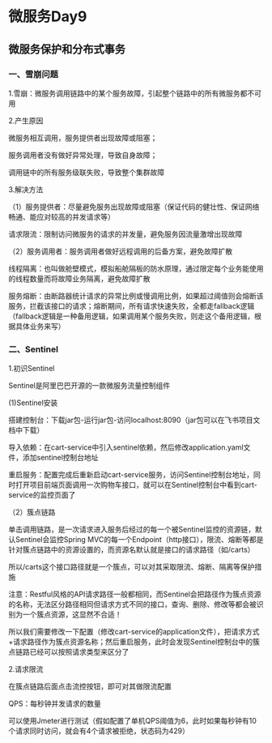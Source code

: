 # 微服务Day9

## 微服务保护和分布式事务

### 一、雪崩问题

1.雪崩：微服务调用链路中的某个服务故障，引起整个链路中的所有微服务都不可用 

2.产生原因

微服务相互调用，服务提供者出现故障或阻塞；

服务调用者没有做好异常处理，导致自身故障；

调用链中的所有服务级联失败，导致整个集群故障

3.解决方法

（1）服务提供者：尽量避免服务出现故障或阻塞（保证代码的健壮性、保证网络畅通、能应对较高的并发请求等）

请求限流：限制访问微服务的请求的并发量，避免服务因流量激增出现故障

（2）服务调用者：服务调用者做好远程调用的后备方案，避免故障扩散

线程隔离：也叫做舱壁模式，模拟船舱隔板的防水原理，通过限定每个业务能使用的线程数量而将故障业务隔离，避免故障扩散

服务熔断：由断路器统计请求的异常比例或慢调用比例，如果超过阈值则会熔断该服务，拦截该接口的请求；熔断期间，所有请求快速失败，全都走fallback逻辑（fallback逻辑是一种备用逻辑，如果调用某个服务失败，则走这个备用逻辑，根据具体业务来写）

### 二、Sentinel

1.初识Sentinel

Sentinel是阿里巴巴开源的一款微服务流量控制组件

(1)Sentinel安装

搭建控制台：下载jar包-运行jar包-访问localhost:8090（jar包可以在飞书项目文档中下载）

导入依赖：在cart-service中引入sentinel依赖，然后修改application.yaml文件，添加sentinel控制台地址

重启服务：配置完成后重新启动cart-service服务，访问Sentinel控制台地址，同时打开项目前端页面调用一次购物车接口，就可以在Sentinel控制台中看到cart-service的监控页面了

（2）簇点链路

单击调用链路，是一次请求进入服务后经过的每一个被Sentinel监控的资源链，默认Sentinel会监控Spring MVC的每一个Endpoint（http接口），限流、熔断等都是针对簇点链路中的资源设置的，而资源名默认就是接口的请求路径（如/carts）

所以/carts这个接口路径就是一个簇点，可以对其采取限流、熔断、隔离等保护措施

注意：Restful风格的API请求路径一般都相同，而Sentinel会把路径作为簇点资源的名称，无法区分路径相同但请求方式不同的接口，查询、删除、修改等都会被识别为一个簇点资源，这显然不合适！

所以我们需要修改一下配置（修改cart-service的application文件），把请求方式+请求路径作为簇点资源名称；然后重启服务，此时会发现Sentinel控制台中的簇点链路已经可以按照请求类型来区分了

2.请求限流

在簇点链路后面点击流控按钮，即可对其做限流配置

QPS：每秒钟并发请求的数量

可以使用Jmeter进行测试（假如配置了单机QPS阈值为6，此时如果每秒钟有10个请求同时访问，就会有4个请求被拒绝，状态码为429）

